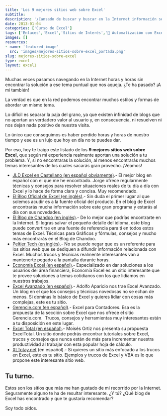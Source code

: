 ```yaml
---
title: 'Los 9 mejores sitios web sobre Excel'
subtitle: 
description: '¿Cansado de buscar y buscar en la Internet información sobre Excel? Pásate por aquí y revisa esta lista con los 9 mejores sitios sobre Excel.'
date: 2013-01-04
categories: ['Curso de Excel']
tags: ['Enlaces','Excel','Sitios de Interés','🤖 Automatización con Excel']
images: []
resources: 
- name: 'featured-image'
  src: 'images/mejores-sitios-sobre-excel_portada.png'
slug: mejores-sitios-sobre-excel
type: excel
layout: excel1
---
```


Muchas veces pasamos navegando en la Internet horas y horas sin encontrar la solución a ese tema puntual que nos aqueja. ¿Te ha pasado? ¡A mi también!

La verdad es que en la red podemos encontrar muchos estilos y formas de abordar un mismo tema.

Lo difícil es separar la paja del grano, ya que existen infinidad de blogs que no aportan un verdadero valor al usuario y, en consecuencia, ni resuelven ni nos dejan nada positivo de nuestra visita.

Lo único que conseguimos es haber perdido horas y horas de nuestro tiempo y ese es un lujo que hoy en día no te puedes dar.

Por eso, hoy te traigo este listado de los **9 mejores sitios web sobre Excel,** que según mi experiencia realmente aportan una solución a tu problema. Y, si no encontraras la solución, al menos encontrarás muchos temas interesantes de los cuales sacarás gran provecho. ¡Veamos!

- [JLD Excel en Castellano (en español obviamente)](http://jldexcelsp.blogspot.com/ "JLD Excel").- El mejor blog en español con el que me he encontrado. Jorge ofrece regularmente técnicas y consejos para resolver situaciones reales de tu día a día con Excel y lo hace de forma clara y concisa. Muy recomendado.
- [El Blog Oficial de Excel (en inglés)](http://blogs.office.com/b/microsoft-excel/ "Blog de Excel").- Sin duda el primer lugar al que solemos acudir es a la fuente oficial del producto. En el blog de Excel encontrarás mucha información sobre este gran programa y estarás al día con sus novedades.
- [El Blog de Chandoo (en inglés)](http://chandoo.org/wp/ "Chandoo").- De lo mejor que podrías encontrarte en la Internet. Si logras salvar el pequeño detalle del idioma, este blog puede convertirse en una fuente de referencia para ti en todos estos temas de Excel. Técnicas para Gráficos y fórmulas, consejos y mucho más encontrarás en el Blog de Chandoo.
- [Peltier Tech (en inglés)](http://peltiertech.com/ "PeltierTech").- No se puede negar que es un referente para los sitios web que se dediquen a difundir información relacionada con Excel. Muchos trucos y técnicas realmente interesantes van a mantenerte pegado a la pantalla durante horas.
- [Economía Excel (en español)](http://www.economia-excel.com/).- Especializado en dar soluciones a los usuarios del área financiera, Economía Excel es un sitio interesante que te provee soluciones a temas cotidianos con los que lidiamos en nuestros trabajos.
- [Excel Avanzado (en español)](http://www.excelavanzado.com/).- Adolfo Aparicio nos trae Excel Avanzado. Un blog en el que los consejos y técnicas novedosas no se echan de menos. Si dominas lo básico de Excel y quieres lidiar con cosas más complejas, este es tu sitio.
- [Gerencie.com (en español)](http://www.gerencie.com/category/excel-para-contadores).- Excel para Contadores. Esa es la propuesta de la sección sobre Excel que nos ofrece el sitio Gerencie.com.  Trucos, consejos y herramientas muy interesantes están a tu disposición en este lugar.
- [Excel Total (en español)](http://exceltotal.com/).- Moisés Ortiz nos presenta su propuesta ExcelTotal. Un sitio donde podrás encontrar tutoriales sobre Excel, trucos y consejos que nunca están de más para incrementar nuestra productividad al trabajar con esta popular hoja de cálculo.
- [XLTotay.net](http://www.xltoday.net/) (en español).- Si quieres un sitio más enfocado a los trucos en Excel, este es tu sitio. Ejemplos y trucos de Excel y VBA es lo que propone este interesante sitio web.

## Tu turno.

Estos son los sitios que más me han gustado de mi recorrido por la Internet. Seguramente alguno te ha de resultar interesante. ¿Y tú? ¿Qué blog de Excel has encontrado y que te gustaría recomendar?

Soy todo oídos.
